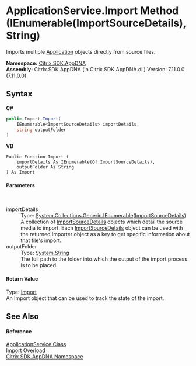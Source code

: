 # ApplicationService.Import Method (IEnumerable(ImportSourceDetails), String)
 

Imports multiple <a href="1779bfff-4b29-0f26-8a09-10acdd530bbc">Application</a> objects directly from source files.

**Namespace:**&nbsp;[Citrix.SDK.AppDNA](index.md)<br />**Assembly:**&nbsp;Citrix.SDK.AppDNA (in Citrix.SDK.AppDNA.dll) Version: 7.11.0.0 (7.11.0.0)

## Syntax

**C#**
```csharp
public Import Import(
	IEnumerable<ImportSourceDetails> importDetails,
	string outputFolder
)
```

**VB**
```vbnet
Public Function Import ( 
	importDetails As IEnumerable(Of ImportSourceDetails),
	outputFolder As String
) As Import
```


#### Parameters
&nbsp;<dl><dt>importDetails</dt><dd>Type: <a href="http://msdn2.microsoft.com/en-us/library/9eekhta0" target="_blank">System.Collections.Generic.IEnumerable</a>(<a href="9cbebeca-718f-afef-1be7-fd72edc4e3e9">ImportSourceDetails</a>)<br />A collection of <a href="9cbebeca-718f-afef-1be7-fd72edc4e3e9">ImportSourceDetails</a> objects which detail the source media to import. Each <a href="9cbebeca-718f-afef-1be7-fd72edc4e3e9">ImportSourceDetails</a> object can be used with the returned Importer object as a key to get specific information about that file's import.</dd><dt>outputFolder</dt><dd>Type: <a href="http://msdn2.microsoft.com/en-us/library/s1wwdcbf" target="_blank">System.String</a><br />The full path to the folder into which the output of the import process is to be placed.</dd></dl>

#### Return Value
Type: <a href="45bef3fc-5396-1e03-f577-fb7fe3ec23f9">Import</a><br />An Import object that can be used to track the state of the import.

## See Also


#### Reference
<a href="4190f2b6-31d1-9744-132e-b12e165db1a3">ApplicationService Class</a><br /><a href="bef5f034-72e4-4ad2-955e-fada49d6fb4e">Import Overload</a><br /><a href="fe2d265b-410b-8b11-1eb4-a790e0b062bf">Citrix.SDK.AppDNA Namespace</a><br />